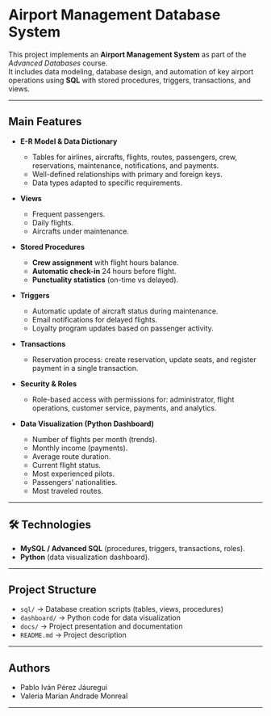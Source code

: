# Airport Management Database System 

This project implements an **Airport Management System** as part of the *Advanced Databases* course.  
It includes data modeling, database design, and automation of key airport operations using **SQL** with stored procedures, triggers, transactions, and views.  

---

## Main Features

- **E-R Model & Data Dictionary**  
  - Tables for airlines, aircrafts, flights, routes, passengers, crew, reservations, maintenance, notifications, and payments.  
  - Well-defined relationships with primary and foreign keys.  
  - Data types adapted to specific requirements.  

- **Views**  
  - Frequent passengers.  
  - Daily flights.  
  - Aircrafts under maintenance.  

- **Stored Procedures**  
  - **Crew assignment** with flight hours balance.  
  - **Automatic check-in** 24 hours before flight.  
  - **Punctuality statistics** (on-time vs delayed).  

- **Triggers**  
  - Automatic update of aircraft status during maintenance.  
  - Email notifications for delayed flights.  
  - Loyalty program updates based on passenger activity.  

- **Transactions**  
  - Reservation process: create reservation, update seats, and register payment in a single transaction.  

- **Security & Roles**  
  - Role-based access with permissions for: administrator, flight operations, customer service, payments, and analytics.  

- **Data Visualization (Python Dashboard)**  
  - Number of flights per month (trends).  
  - Monthly income (payments).  
  - Average route duration.  
  - Current flight status.  
  - Most experienced pilots.  
  - Passengers’ nationalities.  
  - Most traveled routes.  

---

## 🛠️ Technologies
- **MySQL / Advanced SQL** (procedures, triggers, transactions, roles).  
- **Python** (data visualization dashboard).  

---

## Project Structure
- `sql/` → Database creation scripts (tables, views, procedures)  
- `dashboard/` → Python code for data visualization  
- `docs/` → Project presentation and documentation  
- `README.md` → Project description

---

## Authors

- Pablo Iván Pérez Jáuregui  
- Valeria Marian Andrade Monreal  

---
